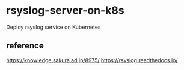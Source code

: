 # rsyslog-server-on-k8s

Deploy rsyslog service on Kubernetes


## reference
https://knowledge.sakura.ad.jp/8975/
https://rsyslog.readthedocs.io/
